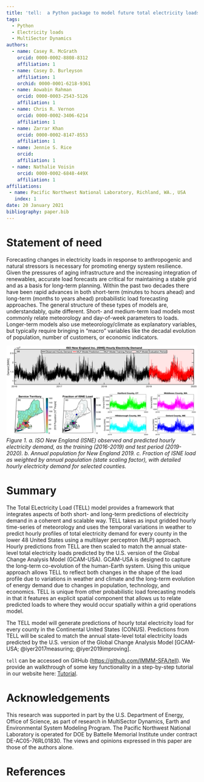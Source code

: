 ```yaml
---
title: 'tell:  a Python package to model future total electricity loads.'
tags:
  - Python
  - Electricity loads
  - MultiSector Dynamics
authors:
  - name: Casey R. McGrath
    orcid: 0000-0002-8808-8312
    affiliation: 1
  - name: Casey D. Burleyson
    affiliation: 1
    orchid: 0000-0001-6218-9361
  - name: Aowabin Rahman
    orcid: 0000-0003-2543-5126
    affiliation: 1
  - name: Chris R. Vernon
    orcid: 0000-0002-3406-6214
    affiliation: 1
  - name: Zarrar Khan
    orcid: 0000-0002-8147-8553
    affiliation: 1
  - name: Jennie S. Rice
    orcid: 
    affiliation: 1
  - name: Nathalie Voisin
    orcid: 0000-0002-6848-449X
    affiliation: 1
affiliations:
 - name: Pacific Northwest National Laboratory, Richland, WA., USA
   index: 1
date: 20 January 2021
bibliography: paper.bib
---
```


# Statement of need
 Forecasting changes in electricity loads in response to anthropogenic and natural stressors is necessary for promoting energy system resilience. Given the pressures of aging infrastructure and the increasing integration of renewables, accurate load forecasts are critical for maintaining a stable grid and as a basis for long-term planning. Within the past two decades there have been rapid advances in both short-term (minutes to hours ahead) and long-term (months to years ahead) probabilistic load forecasting approaches. The general structure of these types of models are, understandably, quite different. Short- and medium-term load models most commonly relate meteorology and day-of-week parameters to loads. Longer-term models also use meteorology/climate as explanatory variables, but typically require bringing in “macro” variables like the decadal evolution of population, number of customers, or economic indicators. 

![](ISNE_graphic.png) 
*Figure 1. a. ISO New England (ISNE) observed and predicted hourly electricity demand, as the training (2016-2019) and test period (2019-2020). b. Annual population for New England 2019. c. Fraction of ISNE load as weighted by annual population (state scaling factor), with detailed hourly electricity demand for selected counties.*

# Summary
The Total ELectricity Load (TELL) model provides a framework that integrates aspects of both short- and long-term predictions of electricity demand in a coherent and scalable way. TELL takes as input gridded hourly time-series of meteorology and uses the temporal variations in weather to predict hourly profiles of total electricity demand for every county in the lower 48 United States using a multilayer perceptron (MLP) approach. Hourly predictions from TELL are then scaled to match the annual state-level total electricity loads predicted by the U.S. version of the Global Change Analysis Model (GCAM-USA). GCAM-USA is designed to capture the long-term co-evolution of the human-Earth system. Using this unique approach allows TELL to reflect both changes in the shape of the load profile due to variations in weather and climate and the long-term evolution of energy demand due to changes in population, technology, and economics. TELL is unique from other probabilistic load forecasting models in that it features an explicit spatial component that allows us to relate predicted loads to where they would occur spatially within a grid operations model.

The TELL model will generate predictions of hourly total electricity load for every county in the Continental United States (CONUS). Predictions from TELL will be scaled to match the annual state-level total electricity loads predicted by the U.S. version of the Global Change Analysis Model [GCAM-USA; @iyer2017measuring; @iyer2019improving].

`tell` can be accessed on GitHub (https://github.com/IMMM-SFA/tell). We provide an walkthrough of some key functionality in a step-by-step tutorial in our website here: [Tutorial](https://immm-sfa.github.io/tell/tell_quickstarter.html).

# Acknowledgements
This research was supported in part by the U.S. Department of Energy, Office of Science, as part of research in MultiSector Dynamics, Earth and Environmental System Modeling Program. The Pacific Northwest National Laboratory is operated for DOE by Battelle Memorial Institute under contract DE-AC05-76RL01830. The views and opinions expressed in this paper are those of the authors alone.

# References
